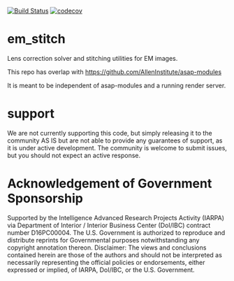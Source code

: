 [![Build Status](https://travis-ci.org/AllenInstitute/em_stitch.svg?branch=master)](https://travis-ci.org/AllenInstitute/em_stitch)
[![codecov](https://codecov.io/gh/AllenInstitute/em_stitch/branch/master/graph/badge.svg)](https://codecov.io/gh/AllenInstitute/em_stitch)


# em_stitch

Lens correction solver and stitching utilities for EM images.

This repo has overlap with
https://github.com/AllenInstitute/asap-modules

It is meant to be independent of asap-modules and a running render server.

# support

We are not currently supporting this code, but simply releasing it to the community AS IS but are not able to provide any guarantees of support, as it is under active development. The community is welcome to submit issues, but you should not expect an active response.

# Acknowledgement of Government Sponsorship

Supported by the Intelligence Advanced Research Projects Activity (IARPA) via Department of Interior / Interior Business Center (DoI/IBC) contract number D16PC00004. The U.S. Government is authorized to reproduce and distribute reprints for Governmental purposes notwithstanding any copyright annotation thereon. Disclaimer: The views and conclusions contained herein are those of the authors and should not be interpreted as necessarily representing the official policies or endorsements, either expressed or implied, of IARPA, DoI/IBC, or the U.S. Government.
